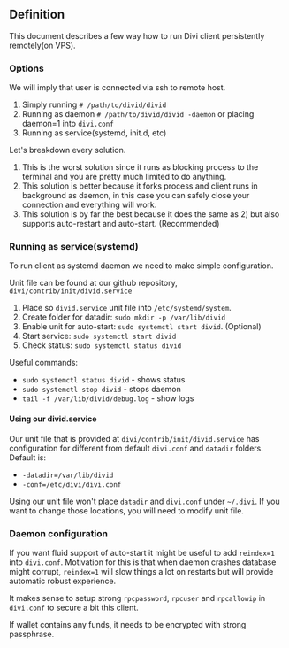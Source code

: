 ## Definition

This document describes a few way how to run Divi client persistently remotely(on VPS).

### Options

We will imply that user is connected via ssh to remote host.

1. Simply running `# /path/to/divid/divid`
2. Running as daemon `# /path/to/divid/divid -daemon` or placing daemon=1 into `divi.conf`
3. Running as service(systemd, init.d, etc)

Let's breakdown every solution. 

1. This is the worst solution since it runs as blocking process to the terminal and you are pretty much limited to do anything. 
2. This solution is better because it forks process and client runs in background as daemon, in this case you can safely close your connection and everything will work.
3. This solution is by far the best because it does the same as 2) but also supports auto-restart and auto-start. (Recommended)

### Running as service(systemd)

To run client as systemd daemon we need to make simple configuration. 

Unit file can be found at our github repository, `divi/contrib/init/divid.service`

1. Place so `divid.service` unit file into `/etc/systemd/system`. 
2. Create folder for datadir: `sudo mkdir -p /var/lib/divid`
3. Enable unit for auto-start: `sudo systemctl start divid`. (Optional)
4. Start service: `sudo systemctl start divid`
5. Check status: `sudo systemctl status divid`

Useful commands:

* `sudo systemctl status divid` - shows status
* `sudo systemctl stop divid` - stops daemon
* `tail -f /var/lib/divid/debug.log` - show logs

#### Using our divid.service

Our unit file that is provided at `divi/contrib/init/divid.service` has configuration for different from default `divi.conf` and `datadir` folders. 
Default is: 

* `-datadir=/var/lib/divid`
* `-conf=/etc/divi/divi.conf`

Using our unit file won't place `datadir` and `divi.conf` under `~/.divi`. If you want to change those locations, you will need to modify unit file. 

### Daemon configuration

If you want fluid support of auto-start it might be useful to add `reindex=1` into `divi.conf`. Motivation for this is that when daemon crashes database might corrupt, `reindex=1` will slow things a lot on restarts but will provide automatic robust experience.

It makes sense to setup strong `rpcpassword`, `rpcuser` and `rpcallowip` in `divi.conf` to secure a bit this client.

If wallet contains any funds, it needs to be encrypted with strong passphrase. 